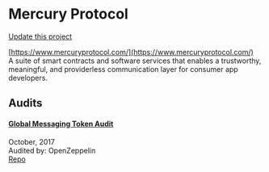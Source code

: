 
# Mercury Protocol

[Update this project](https://github.com/ConsenSys/blockchainSecurityDB/edit/master/projects/mercury-protocol.json)
  
[https://www.mercuryprotocol.com/](https://www.mercuryprotocol.com/)<br>
A suite of smart contracts and software services that enables a trustworthy, meaningful, and providerless communication layer for consumer app developers.


## Audits



#### [Global Messaging Token Audit](https://blog.openzeppelin.com/global-messaging-token-audit-865e6a821cd8/)

October, 2017<br>
Audited by: OpenZeppelin<br>
[Repo](https://github.com/MercuryProtocol/global-messaging-token-contracts/tree/d0765cbd0732453832455dae0e2cf892da1ab572/contracts)
      

  



